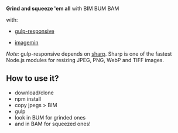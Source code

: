 **Grind and squeeze 'em all** with BIM BUM BAM

with:

-  [gulp-responsive](https://github.com/mahnunchik/gulp-responsive)

- [imagemin](https://github.com/sindresorhus/gulp-imagemin)


_Note:_ gulp-responsive depends on [sharp](https://github.com/lovell/sharp). Sharp is one of the fastest Node.js modules for resizing JPEG, PNG, WebP and TIFF images.

**How to use it?**
---
- download/clone
- npm install
- copy jpegs > BIM
- gulp
- look in BUM for grinded ones
- and in BAM for squeezed ones!
